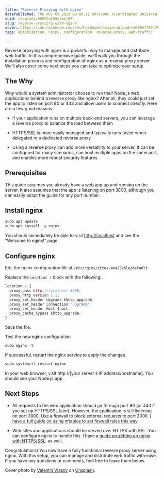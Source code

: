 ```yaml
---
title: "Reverse Proxying with nginx"
datePublished: Thu Nov 09 2023 00:00:11 GMT+0000 (Coordinated Universal Time)
cuid: cloqfa6jv00000al89qkkej87
slug: reverse-proxying-with-nginx
cover: https://cdn.hashnode.com/res/hashnode/image/upload/v1689277404769/90908587-8061-41de-926c-b842a2b389fa.png
tags: optimization, nginx, configuration, reverse-proxy, web-traffic

---
```


Reverse proxying with nginx is a powerful way to manage and distribute web traffic. In this comprehensive guide, we’ll walk you through the installation process and configuration of nginx as a reverse proxy server. We’ll also cover some next steps you can take to optimize your setup.

## The Why

Why would a system administrator choose to run their Node.js web applications behind a reverse proxy like nginx? After all, they could just set the app to listen on port 80 or 443 and allow users to connect directly. Here are a few good reasons:

* If your application runs on multiple back-end servers, you can leverage a reverse proxy to balance the load between them
    
* HTTPS/SSL is more easily managed and typically runs faster when delegated to a dedicated reverse proxy
    
* Using a reverse proxy can add more versatility to your server. It can be configured for many scenarios, can host multiple apps on the same port, and enables more robust security features
    

## Prerequisites

This guide assumes you already have a web app up and running on the server. It also assumes that the app is listening on port 3000, although you can easily adapt the guide for any port number.

## Install nginx

```javascript
sudo apt update
sudo apt install -y nginx
```

You should immediately be able to visit [http://localhost](http://localhost) and see the "Welcome to nginx!" page.

## **Configure nginx**

Edit the nginx configuration file at `/etc/nginx/sites-available/default`.

Replace the `location /` block with the following:

```javascript
location / {
  proxy_pass http://localhost:3000;
  proxy_http_version 1.1;
  proxy_set_header Upgrade $http_upgrade;
  proxy_set_header Connection 'upgrade';
  proxy_set_header Host $host;
  proxy_cache_bypass $http_upgrade;
}
```

Save the file.

Test the new nginx configuration

```javascript
sudo nginx -t
```

If successful, restart the nginx service to apply the changes.

```javascript
sudo systemctl restart nginx
```

In your web browser, visit http://\[your server's IP address/hostname\]. You should see your Node.js app.

## Next Steps

* All requests to the web application should go through port 80 (or 443 if you set up HTTPS/SSL later). However, the application is still listening on port 3000. Use a firewall to block external requests to port 3000. [I have a full guide on using nftables to set firewall rules this way](https://travishorn.com/firewall-configuration-with-nftables).
    
* Web sites and applications should be served over HTTPS with SSL. You can configure nginx to handle this. I have a [guide on setting up nginx with HTTPS/SSL](https://travishorn.com/configuring-httpstls-on-nginx-a-complete-guide-for-securing-web-traffic), as well.
    

Congratulations! You now have a fully functional reverse proxy server using nginx. With this setup, you can manage and distribute web traffic with ease. If you have any questions or comments, feel free to leave them below.

Cover photo by [Valentin Vlasov](https://unsplash.com/@aga4ar?utm_source=unsplash&utm_medium=referral&utm_content=creditCopyText) on [Unsplash](https://unsplash.com/photos/x6C5we9lYik?utm_source=unsplash&utm_medium=referral&utm_content=creditCopyText).